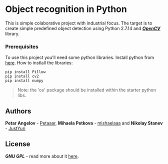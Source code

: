 # Object recognition in Python

This is simple colaborative project with industrial focus. The target is to create simple predefined object detection using Python 2.7.14 and __*[OpenCV](https://opencv.org/)*__  library.

### Prerequisites
To use this project you'll need some python libraries.
Install python from [here](https://www.python.org/downloads/).
How to instlall the libraries:
```
pip install Pillow
pip install cv2
pip install numpy
```
> Note: the 'os' package should be installed within the starter python libs.

## Authors
__Petar Angelov__ - [Petaaar](https://github.com/Petaaar),
__Mihaela Petkova__ - [mishaelaaa](https://github.com/mishaelaaa) and
__Nikolay Stanev__ - [JustYuri](https://github.com/JustYuri)

## License
__*GNU GPL*__ - read more about it [here](https://www.gnu.org/licenses/gpl-3.0.html).